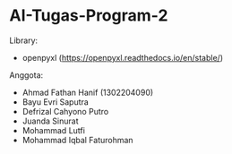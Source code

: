 # AI-Tugas-Program-2

Library:
- openpyxl (https://openpyxl.readthedocs.io/en/stable/)

Anggota:
- Ahmad Fathan Hanif (1302204090)
- Bayu Evri Saputra
- Defrizal Cahyono Putro
- Juanda Sinurat
- Mohammad Lutfi
- Mohammad Iqbal Faturohman
